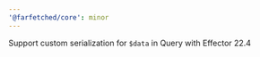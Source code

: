 ```yaml
---
'@farfetched/core': minor
---
```


Support custom serialization for `$data` in Query with Effector 22.4
